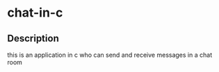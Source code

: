 # chat-in-c

## Description
this is an application in c who can send and receive messages in a chat room
